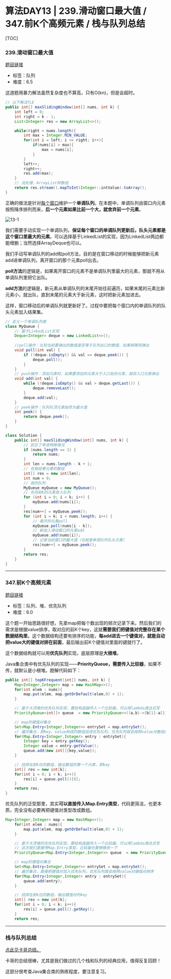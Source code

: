 # 算法DAY13 | 239.滑动窗口最大值 / 347.前K个高频元素 / 栈与队列总结

[TOC]

### 239.滑动窗口最大值

[题目链接](https://leetcode.cn/problems/sliding-window-maximum/)

- 标签：队列
- 难度：6.5

这道题用暴力解法虽然复杂度也不算高，只有O(kn)，但是会超时。

```java
// 以下解法TLE
public int[] maxSlidingWindow(int[] nums, int k) {
    int left = 0;
    int right = k - 1;
    List<Integer> res = new ArrayList<>();

    while(right < nums.length){
        int max = Integer.MIN_VALUE;
        for(int i = left; i <= right; i++){
            if(nums[i] > max){
                max = nums[i];
            }
        }
        left++;
        right++;
        res.add(max);
    }
    // 流处理，ArrayList转数组
    return res.stream().mapToInt(Integer::intValue).toArray();
}
```



正确的做法是针对<u>每个窗口</u>维护一个**单调队列**。在本题中，单调队列由窗口内元素按照降序排列而来，**后一个元素如果比前一个大，就舍弃前一个元素**。

![13-1](.\img\13-1.gif)

我们需要手动实现一个单调队列，**保证每个窗口的单调队列更新后，队头元素都是这个窗口里最大的元素**。可以选择基于LinkedList的实现，因为LinkedList两边都能增删；当然选择ArrayDeque也可以。

我们手动写单调队列的add和poll方法，目的是在窗口移动的时候能够把新元素add进单调队列，离开窗口的那个元素poll出去。

**poll方法**的逻辑是，如果离开窗口的元素不是单调队列里最大的元素，那就不用从单调队列里把它出队。

**add方法**的逻辑是，新元素从单调队列的末尾开始往前遍历，如果末尾的元素比新元素小，就出队，直到末尾的元素大于新元素，这时把新元素加进去。

这样，窗口移动后的单调队列就更新好了。过程中要把每个窗口内的单调队列的队头元素加入结果集。

```java
// 定义一个单调队列类
class MyQueue {
    // 基于LinkedList实现
    Deque<Integer> deque = new LinkedList<>();
    
    //poll操作：比较当前要弹出的数值是否等于队列出口的数值，如果相等则弹出
    void poll(int val) {
        if (!deque.isEmpty() && val == deque.peek()) {
            deque.poll();
        }
    }
    // push操作：添加元素时，如果要添加的元素大于入口处的元素，就将入口元素弹出
    void add(int val) {
        while (!deque.isEmpty() && val > deque.getLast()) {
            deque.removeLast();
        }
        deque.add(val);
    }
    // peek操作：队列队顶元素始终为最大值
    int peek() {
        return deque.peek();
    }
}

class Solution {
    public int[] maxSlidingWindow(int[] nums, int k) {
        // 别忘了考虑特殊情况
        if (nums.length == 1) {
            return nums;
        }
        int len = nums.length - k + 1;
        // 存放结果元素的数组
        int[] res = new int[len];
        int num = 0;
        // 我的队列
        MyQueue myQueue = new MyQueue();
        // 先将前k的元素放入队列
        for (int i = 0; i < k; i++) {
            myQueue.add(nums[i]);
        }
        res[num++] = myQueue.peek();
        for (int i = k; i < nums.length; i++) {
            // 离开的元素poll
            myQueue.poll(nums[i - k]);
            // 新加入滑动窗口的元素add
            myQueue.add(nums[i]);
            // 记录当前窗口的最大值（也就是单调队列队头元素）
            res[num++] = myQueue.peek();
        }
        return res;
    }
}
```

---



### 347.前K个高频元素

[题目链接]()

- 标签：队列、堆、优先队列
- 难度：6.0

这个题一开始思路很好想，先拿map把每个数出现的频次记录下来。然后我们的需求是根据value排序，取对应的前K个key，这就**需要我们把键值对完整存在某个数据结构里**。这个数据结构还要有排序的功能，**每add进去一个键值对，就能自动把value大的键值对排在前面**，最后输出前K个键值对里面的键就行了。

这个数据结构就可以用**优先队列**实现，底层原理是**大根堆**。

Java集合类中有优先队列的实现——**PriorityQueue，需要传入比较器**，如果不传，就默认是小根堆。题解代码如下：

```java
public int[] topKFrequent(int[] nums, int k) {
    Map<Integer,Integer> map = new HashMap<>();
    for(int elem : nums){
        map.put(elem, map.getOrDefault(elem,0) + 1);
    }

    // 基于大顶堆的优先队列实现，要给构造器传入一个比较器，可以用lambda表达式写
    PriorityQueue<int[]> queue  = new PriorityQueue<>((a,b)->(b[1]-a[1]));

    // map的键值对集合
    Set<Map.Entry<Integer,Integer>> entrySet = map.entrySet();
    // 遍历集合，把key、value构成的数组加进优先队列，优先队列就会按照value对数组排序
    for(Map.Entry<Integer,Integer> entry : entrySet){
        Integer key = entry.getKey();
        Integer value = entry.getValue();
        queue.add(new int[]{key,value});
    }

    // 找排在前k位的数组，输出数组的第一个元素，即key
    int[] res = new int[k];
    for(int i = 0; i < k; i++){
        res[i] = queue.poll()[0];
    }
    return res;
}
```

优先队列的泛型那里，其实**可以直接传入Map.Entry类型**，代码更简洁，也更本质，完全没有必要再把键值对类型改成数组。

```java
Map<Integer,Integer> map = new HashMap<>();
    for(int elem : nums){
        map.put(elem, map.getOrDefault(elem,0) + 1);
    }

    // 基于大顶堆的优先队列实现，要给构造器传入一个比较器，可以用lambda表达式写
	// 这次我们直接传Map.Entry类型，比较器也要稍微改一下
    PriorityQueue<Map.Entry<Integer,Integer>> queue  = new PriorityQueue<>((a,b)->(b.getValue()-a.getValue()));

    // map的键值对集合
    Set<Map.Entry<Integer,Integer>> entrySet = map.entrySet();
    // 遍历集合，直接把键值对加入优先队列，优先队列就会按照value对键值对排序
    for(Map.Entry<Integer,Integer> entry : entrySet){
        queue.add(entry);
    }

    // 找排在前k位的数组，输出键值对的key
    int[] res = new int[k];
    for(int i = 0; i < k; i++){
        res[i] = queue.poll().getKey();
    }
    return res;
```

---

### 栈与队列总结

[点此见卡哥总结。](https://programmercarl.com/%E6%A0%88%E4%B8%8E%E9%98%9F%E5%88%97%E6%80%BB%E7%BB%93.html#%E6%A0%88%E5%9C%A8%E7%B3%BB%E7%BB%9F%E4%B8%AD%E7%9A%84%E5%BA%94%E7%94%A8)

卡哥的总结很棒，尤其是我们做过的几个栈和队列的经典应用，值得反复回顾！

这部分很考查Java集合类的熟练程度，要注意复习。